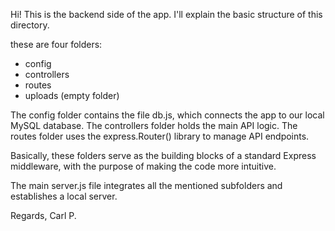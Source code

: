 Hi! This is the backend side of the app. I'll explain the basic structure of this directory.

these are four folders:
 - config
 - controllers
 - routes
 - uploads (empty folder)

The config folder contains the file db.js, which connects the app to our local MySQL database.
The controllers folder holds the main API logic.
The routes folder uses the express.Router() library to manage API endpoints.

Basically, these folders serve as the building blocks of a standard Express middleware, with the purpose of making the code more intuitive.

The main server.js file integrates all the mentioned subfolders and establishes a local server.


Regards,
Carl P.
